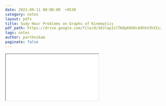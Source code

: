```yaml
---
date: 2021-09-11 00:00:00  +0530
category: notes
layout: pdfs
title: Sudy Hour Problems on Graphs of Kinematics
pdf_path: https://drive.google.com/file/d/10JlapIslTK0pKHVDc8dhhV3hXIzzdo-z/preview?usp=sharing
tags: notes
author: parthnikam
paginate: false
---
```


<iframe class="embed-pdf" src="{{ page.pdf_path }}#toolbar=0" seamless="seamless" scrolling="no" style="overflow:hidden"></iframe>
